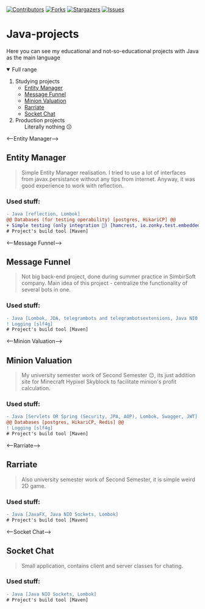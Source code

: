 <!--
*** I took another user's excellent readme as the basis, 
*** because you have to start somewhere! Many thanks 
*** to him for providing the material 🙂
*** https://github.com/othneildrew/Best-README-Template
-->


<!-- PROJECT SHIELDS -->
[![Contributors][contributors-shield]][contributors-url]
[![Forks][forks-shield]][forks-url]
[![Stargazers][stars-shield]][stars-url]
[![Issues][issues-shield]][issues-url]

<!--ReadME Header-->
# Java-projects
Here you can see my educational and not-so-educational projects with Java as the main language


<details open="open">
  <summary>Full range</summary>
  <ol>
    <li>
      <a>Studying projects</a>
      <ul>
        <li><a href="#entity-manager">Entity Manager</a></li>
        <li><a href="#message-funnel">Message Funnel</a></li>
        <li><a href="#minion-valuation">Minion Valuation</a></li>
        <li><a href="#rarriate">Rarriate</a></li>
        <li><a href="#socket-chat">Socket Chat</a></li>
      </ul>
    </li>
    <li>
      <a>Production projects</a>
      <ul>
         Literally nothing 😕
      </ul>
    </li>
  </ol>
</details>

<--Entity Manager-->
## Entity Manager

> Simple Entity Manager realisation. I tried to use a lot of interfaces from javax.persistance without any tips from internet. Anyway, it was good experience to work with reflection.

### Used stuff:
```diff
- Java [reflection, Lombok]
@@ Databases (for testing operability) [postgres, HikariCP] @@
+ Simple testing (only integration 🙁) [hamcrest, io.zonky.test.embedded-postgres, junit]
# Project's build tool [Maven]
```

<--Message Funnel-->
## Message Funnel

> Not big back-end project, done during summer practice in SimbirSoft company. Main idea of this project - centralize the functionality of several bots in one.

### Used stuff:
```diff
- Java [Lombok, JDA, telegrambots and telegrambotsextensions, Java NIO Sockets]
! Logging [slf4g]
# Project's build tool [Maven]
```

<--Minion Valuation-->
## Minion Valuation

> My university semester work of Second Semester 😐, its just addition site for Minecraft Hypixel Skyblock to facilitate minion's profit calculation.

### Used stuff:
```diff
- Java [Servlets OR Spring (Security, JPA, AOP), Lombok, Swagger, JWT]
@@ Databases [postgres, HikariCP, Redis] @@
! Logging [slf4g]
# Project's build tool [Maven]
```
<--Rarriate-->
## Rarriate

> Also university semester work of Second Semester, it is simple weird 2D game.

### Used stuff:
```diff
- Java [JavaFX, Java NIO Sockets, Lombok]
# Project's build tool [Maven]
```

<--Socket Chat-->
## Socket Chat

> Small application, contains client and server classes for chating.

### Used stuff:
```diff
- Java [Java NIO Sockets, Lombok]
# Project's build tool [Maven]
```



<!-- MARKDOWN LINKS-->
<!-- https://www.markdownguide.org/basic-syntax/#reference-style-links -->
[contributors-shield]: https://img.shields.io/github/contributors/OneWayDream/Java-Projects.svg?style=for-the-badge
[contributors-url]: https://github.com/OneWayDream/Java-projects/graphs/contributors
[forks-shield]: https://img.shields.io/github/forks/OneWayDream/Java-Projects.svg?style=for-the-badge
[forks-url]: https://github.com/OneWayDream/Java-projects/network/members
[stars-shield]: https://img.shields.io/github/stars/OneWayDream/Java-Projects.svg?style=for-the-badge
[stars-url]: https://github.com/OneWayDream/Java-projects/stargazers
[issues-shield]: https://img.shields.io/github/issues/OneWayDream/Java-Projects.svg?style=for-the-badge
[issues-url]: https://github.com/OneWayDream/Java-projects/issues
